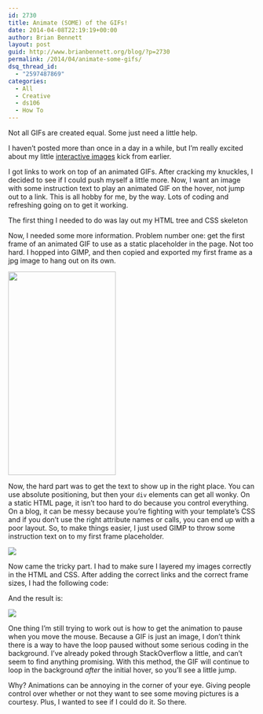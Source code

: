 ```yaml
---
id: 2730
title: Animate (SOME) of the GIFs!
date: 2014-04-08T22:19:19+00:00
author: Brian Bennett
layout: post
guid: http://www.brianbennett.org/blog/?p=2730
permalink: /2014/04/animate-some-gifs/
dsq_thread_id:
  - "2597487869"
categories:
  - All
  - Creative
  - ds106
  - How To
---
```

Not all GIFs are created equal. Some just need a little help.

I haven&#8217;t posted more than once in a day in a while, but I&#8217;m really excited about my little [interactive images](http://blog.ohheybrian.com/experimenting-pictures/) kick from earlier.

I got links to work on top of an animated GIFs. After cracking my knuckles, I decided to see if I could push myself a little more. Now, I want an image with some instruction text to play an animated GIF on the hover, not jump out to a link. This is all hobby for me, by the way. Lots of coding and refreshing going on to get it working.

The first thing I needed to do was lay out my HTML tree and CSS skeleton
  


Now, I needed some more information. Problem number one: get the first frame of an animated GIF to use as a static placeholder in the page. Not too hard. I hopped into GIMP, and then copied and exported my first frame as a jpg image to hang out on its own.

<img src="http://content.screencast.com/users/TSCBennett/folders/Snagit/media/da2e4b7a-dee9-4ef0-83e5-f64209a4a788/2014-04-08_21-51-43.jpeg" style="width:219px;height:414px;align:center;" />

Now, the hard part was to get the text to show up in the right place. You can use absolute positioning, but then your `div` elements can get all wonky. On a static HTML page, it isn&#8217;t too hard to do because you control everything. On a blog, it can be messy because you&#8217;re fighting with your template&#8217;s CSS and if you don&#8217;t use the right attribute names or calls, you can end up with a poor layout. So, to make things easier, I just used GIMP to throw some instruction text on to my first frame placeholder.

<div id="box1">
  <div id="caption">
    <span id="text"><img src="http://ohheybrian.com/images/work2.jpg" /></span>
  </div>
</div>



Now came the tricky part. I had to make sure I layered my images correctly in the HTML and CSS. After adding the correct links and the correct frame sizes, I had the following code:



And the result is:

<div id="box2">
  <div id="animate">
    <span id="gif"><img src="http://ohheybrian.com/images/working.gif" /></span>
  </div>
</div>



One thing I&#8217;m still trying to work out is how to get the animation to pause when you move the mouse. Because a GIF is just an image, I don&#8217;t think there is a way to have the loop paused without some serious coding in the background. I&#8217;ve already poked through StackOverflow a little, and can&#8217;t seem to find anything promising. With this method, the GIF will continue to loop in the background _after_ the initial hover, so you&#8217;ll see a little jump.

Why? Animations can be annoying in the corner of your eye. Giving people control over whether or not they want to see some moving pictures is a courtesy. Plus, I wanted to see if I could do it. So there.